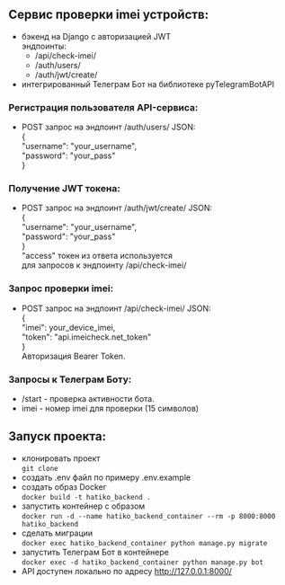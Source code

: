 ## Сервис проверки imei устройств:
- бэкенд на Django с авторизацией JWT  
  эндпоинты:
   - /api/check-imei/
   - /auth/users/
   - /auth/jwt/create/
- интегрированный Телеграм Бот на библиотеке pyTelegramBotAPI

### Регистрация пользователя API-сервиса:
- POST запрос на эндпоинт /auth/users/ JSON:  
    {  
    "username": "your_username",  
    "password": "your_pass"  
    }  
### Получение JWT токена:
- POST запрос на эндпоинт /auth/jwt/create/ JSON:  
    {  
    "username": "your_username",  
    "password": "your_pass"  
    }  
  "access" токен из ответа используется  
  для запросов к эндпоинту /api/check-imei/

### Запрос проверки imei:
- POST запрос на эндпоинт /api/check-imei/ JSON:  
    {  
    "imei": your_device_imei,  
    "token": "api.imeicheck.net_token"  
    }  
    Авторизация Bearer Token.

### Запросы к Телеграм Боту:
- /start - проверка активности бота.
- imei - номер imei для проверки (15 символов)

## Запуск проекта:
- клонировать проект  
`git clone`
- создать .env файл по примеру .env.example
- создать образ Docker  
`docker build -t hatiko_backend . `
- запустить контейнер с образом  
`docker run -d --name hatiko_backend_container --rm -p 8000:8000 hatiko_backend`
- сделать миграции  
`docker exec hatiko_backend_container python manage.py migrate`
- запустить Телеграм Бот в контейнере  
`docker exec -d hatiko_backend_container python manage.py bot`
- API доступен локально по адресу http://127.0.0.1:8000/
